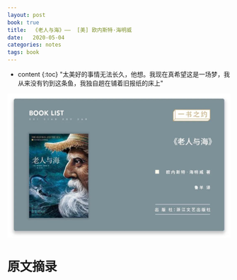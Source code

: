 ```yaml
---
layout: post
book: true
title:  《老人与海》——  [美] 欧内斯特·海明威
date:   2020-05-04
categories: notes
tags: book
---
```

* content
{:toc}
"太美好的事情无法长久，他想。我现在真希望这是一场梦，我从来没有钓到这条鱼，我独自趟在铺着旧报纸的床上"











<center>
<img   src="https://raw.githubusercontent.com/HG1227/image/master/img_tuchuang/20200606124502.jpg" 
     title=""
     alt="《老人与海》：人可以被毁灭，但不能被打败"
     wh="1.54"
     height="80%" width="100%">
</center>





# 原文摘录

